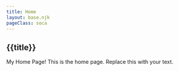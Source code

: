 ```yaml
---
title: Home
layout: base.njk
pageClass: soca
---
```

## {{title}}

My Home Page!
This is the home page. Replace this with your text.

